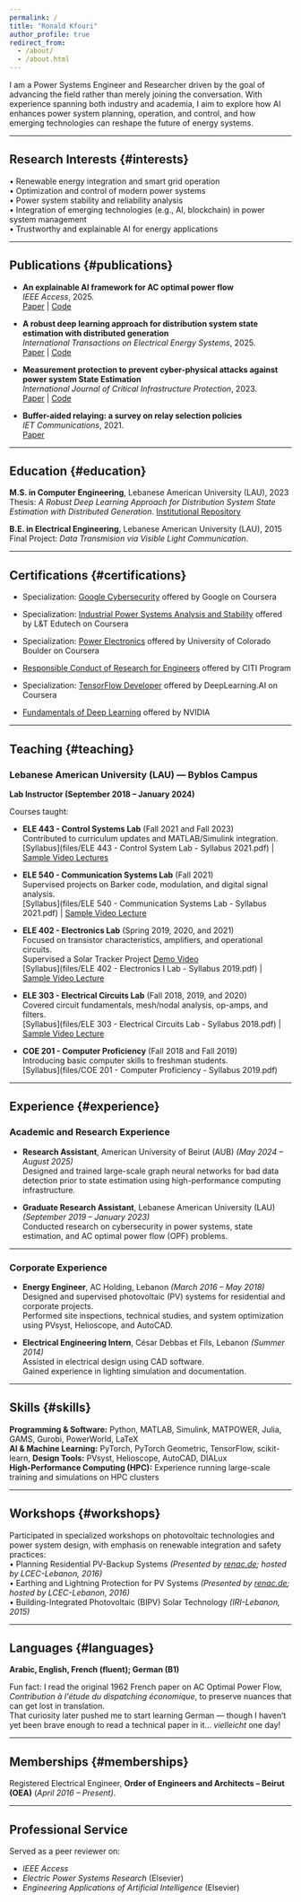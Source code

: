 ```yaml
---
permalink: /
title: "Ronald Kfouri"
author_profile: true
redirect_from: 
  - /about/
  - /about.html
---
```


I am a Power Systems Engineer and Researcher driven by the goal of advancing the field rather than merely joining the conversation. With experience spanning both industry and academia, I aim to explore how AI enhances power system planning, operation, and control, and how emerging technologies can reshape the future of energy systems.

---

## Research Interests {#interests}

• Renewable energy integration and smart grid operation  
• Optimization and control of modern power systems  
• Power system stability and reliability analysis  
• Integration of emerging technologies (e.g., AI, blockchain) in power system management  
• Trustworthy and explainable AI for energy applications

---

## Publications {#publications}

- **An explainable AI framework for AC optimal power flow**  
  *IEEE Access*, 2025.  
  [Paper](https://ieeexplore.ieee.org/document/11177141) | [Code](https://github.com/RonaldKfouri/XAI_for_AC-OPF)

- **A robust deep learning approach for distribution system state estimation with distributed generation**  
  *International Transactions on Electrical Energy Systems*, 2025.  
  [Paper](https://onlinelibrary.wiley.com/doi/full/10.1155/etep/2734170) | [Code](https://github.com/RonaldKfouri/DSSE-Learn)

 - **Measurement protection to prevent cyber-physical attacks against power system State Estimation**  
  *International Journal of Critical Infrastructure Protection*, 2023.  
  [Paper](https://www.sciencedirect.com/science/article/abs/pii/S1874548223000562) | [Code](https://github.com/RonaldKfouri/ILP-to-Protect-against-SE-Attacks)

- **Buffer-aided relaying: a survey on relay selection policies**  
  *IET Communications*, 2021.  
  [Paper](https://ietresearch.onlinelibrary.wiley.com/doi/full/10.1049/iet-com.2020.0532)

---

## Education {#education}

**M.S. in Computer Engineering**, Lebanese American University (LAU), 2023  
Thesis: *A Robust Deep Learning Approach for Distribution System State Estimation with Distributed Generation*. [Institutional Repository](https://laur.lau.edu.lb:8443/xmlui/handle/10725/14595)

**B.E. in Electrical Engineering**, Lebanese American University (LAU), 2015  
Final Project: *Data Transmision via Visible Light Communication*.

---

## Certifications {#certifications}

- Specialization: [Google Cybersecurity](https://www.coursera.org/account/accomplishments/specialization/certificate/DIOAAWWSI126) offered by Google on Coursera

- Specialization: [Industrial Power Systems Analysis and Stability](https://www.coursera.org/account/accomplishments/specialization/certificate/VNTIVJ29DX5V) offered by L&T Edutech on Coursera
  
- Specialization: [Power Electronics](https://www.coursera.org/account/accomplishments/specialization/certificate/SOOKHULE6WY8) offered by University of Colorado Boulder on Coursera

- [Responsible Conduct of Research for Engineers](https://www.citiprogram.org/verify/?w8ddec41f-1400-43e5-96ed-4878cc439313-63899263) offered by CITI Program

- Specialization: [TensorFlow Developer](https://www.coursera.org/account/accomplishments/specialization/certificate/P75L5MJP99WG) offered by DeepLearning.AI on Coursera 

<!-- - [Specialization: Machine Learning](https://www.coursera.org/account/accomplishments/specialization/certificate/UUGC4Q7HGYRU) offered by University of Alberta on Coursera -->

- [Fundamentals of Deep Learning](https://courses.nvidia.com/certificates/e6af57e064f84bf4994d2f22170bea54/) offered by NVIDIA

<!-- - [Specialization: Deep Learning](https://www.coursera.org/account/accomplishments/specialization/certificate/Z2PLFDK576KV) offered by DeepLearning.AI on Coursera -->

---

## Teaching {#teaching}

### Lebanese American University (LAU) — Byblos Campus  
**Lab Instructor (September 2018 – January 2024)**  

Courses taught:

- **ELE 443 - Control Systems Lab** (Fall 2021 and Fall 2023)  
  Contributed to curriculum updates and MATLAB/Simulink integration.     
  [Syllabus](files/ELE 443 - Control System Lab - Syllabus 2021.pdf) | [Sample Video Lectures](https://drive.google.com/drive/folders/1fP8Gaycfglnw-lFAR8yxE9mbx2WS6A-e?usp=sharing&hl=en)

- **ELE 540 - Communication Systems Lab** (Fall 2021)  
  Supervised projects on Barker code, modulation, and digital signal analysis.    
  [Syllabus](files/ELE 540 - Communication Systems Lab - Syllabus 2021.pdf) | [Sample Video Lecture](https://drive.google.com/drive/folders/1d1vXq5vG32EWQyJHohgirSb2ifsD-WzQ?usp=sharing&hl=en)

- **ELE 402 - Electronics Lab** (Spring 2019, 2020, and 2021)  
  Focused on transistor characteristics, amplifiers, and operational circuits.  
  Supervised a Solar Tracker Project [Demo Video](https://drive.google.com/drive/folders/1eGAnCNHLbCQUuEg7NiAfjPu0ikDi4VoI?usp=sharing&hl=en)    
  [Syllabus](files/ELE 402 - Electronics I Lab - Syllabus 2019.pdf) | [Sample Video Lecture](https://drive.google.com/drive/folders/1Gi1BAa47Nx_KeU_2JEoirGiMSU4dVeri?usp=sharing&hl=en)

- **ELE 303 - Electrical Circuits Lab** (Fall 2018, 2019, and 2020)    
  Covered circuit fundamentals, mesh/nodal analysis, op-amps, and filters.    
  [Syllabus](files/ELE 303 - Electrical Circuits Lab - Syllabus 2018.pdf) | [Sample Video Lecture](https://drive.google.com/drive/folders/1qipiRFA7t2kl4z9gNckNidYMGpTAS4q5?usp=sharing&hl=en)

- **COE 201 - Computer Proficiency** (Fall 2018 and Fall 2019)    
  Introducing basic computer skills to freshman students.    
  [Syllabus](files/COE 201 - Computer Proficiency - Syllabus 2019.pdf)

---

## Experience {#experience}

### Academic and Research Experience

- **Research Assistant**, American University of Beirut (AUB) *(May 2024 – August 2025)*  
  Designed and trained large-scale graph neural networks for bad data detection prior to state estimation using high-performance computing infrastructure.
  
- **Graduate Research Assistant**, Lebanese American University (LAU) *(September 2019 – January 2023)*  
  Conducted research on cybersecurity in power systems, state estimation, and AC optimal power flow (OPF) problems.
  
---

### Corporate Experience

- **Energy Engineer**, AC Holding, Lebanon *(March 2016 – May 2018)*  
  Designed and supervised photovoltaic (PV) systems for residential and corporate projects.  
  Performed site inspections, technical studies, and system optimization using PVsyst, Helioscope, and AutoCAD.

- **Electrical Engineering Intern**, César Debbas et Fils, Lebanon *(Summer 2014)*  
  Assisted in electrical design using CAD software.  
  Gained experience in lighting simulation and documentation.

---

## Skills {#skills}

**Programming & Software:** Python, MATLAB, Simulink, MATPOWER, Julia, GAMS, Gurobi, PowerWorld, LaTeX   
**AI & Machine Learning:** PyTorch, PyTorch Geometric, TensorFlow, scikit-learn, 
**Design Tools:** PVsyst, Helioscope, AutoCAD, DIALux  
**High-Performance Computing (HPC):** Experience running large-scale training and simulations on HPC clusters

---

## Workshops {#workshops}

Participated in specialized workshops on photovoltaic technologies and power system design, with emphasis on renewable integration and safety practices:  
• Planning Residential PV-Backup Systems *(Presented by [renac.de](https://www.renac.de/); hosted by LCEC-Lebanon, 2016)*  
• Earthing and Lightning Protection for PV Systems *(Presented by [renac.de](https://www.renac.de/); hosted by LCEC-Lebanon, 2016)*  
• Building-Integrated Photovoltaic (BIPV) Solar Technology *(IRI-Lebanon, 2015)*

---

## Languages {#languages}

**Arabic, English, French (fluent); German (B1)**  

Fun fact: I read the original 1962 French paper on AC Optimal Power Flow, *Contribution à l'étude du dispatching économique*, to preserve nuances that can get lost in translation.  
That curiosity later pushed me to start learning German — though I haven’t yet been brave enough to read a technical paper in it... *vielleicht* one day!

---

## Memberships {#memberships}

Registered Electrical Engineer, **Order of Engineers and Architects – Beirut (OEA)** (*April 2016 – Present)*.

---

## Professional Service
Served as a peer reviewer on:
- *IEEE Access*
- *Electric Power Systems Research* (Elsevier)
- *Engineering Applications of Artificial Intelligence* (Elsevier)
